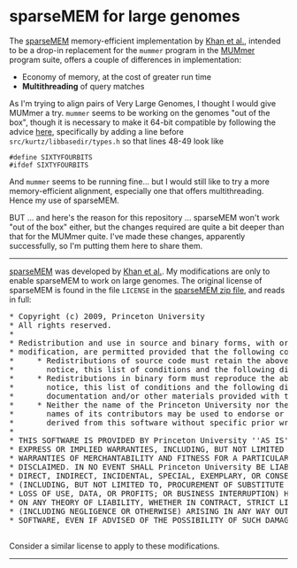 sparseMEM for large genomes
===========================

The [sparseMEM][] memory-efficient implementation by [Khan et al.][], intended to be a drop-in replacement for the `mummer` program in the [MUMmer][] program suite, offers a couple of differences in implementation:

* Economy of memory, at the cost of greater run time
* **Multithreading** of query matches

As I'm trying to align pairs of Very Large Genomes, I thought I would give MUMmer a try.  `mummer` seems to be working on the genomes "out of the box", though it is necessary to make it 64-bit compatible by following the advice [here](http://seqanswers.com/wiki/Talk:MUMmer), specifically by adding a line before `src/kurtz/libbasedir/types.h` so that lines 48-49 look like

    #define SIXTYFOURBITS
    #ifdef SIXTYFOURBITS

And `mummer` seems to be running fine... but I would still like to try a more memory-efficient alignment, especially one that offers multithreading.  Hence my use of sparseMEM.

BUT ... and here's the reason for this repository ... sparseMEM won't work "out of the box" either, but the changes required are quite a bit deeper than that for the MUMmer quite.  I've made these changes, apparently successfully, so I'm putting them here to share them.

* * *

[sparseMEM][] was developed by [Khan et al.][].  My modifications are only to enable sparseMEM to work on large genomes.  The original license of sparseMEM is found in the file `LICENSE` in the [sparseMEM zip file][], and reads in full:

<pre>
* Copyright (c) 2009, Princeton University
* All rights reserved.
*
* Redistribution and use in source and binary forms, with or without
* modification, are permitted provided that the following conditions are met:
*     * Redistributions of source code must retain the above copyright
*       notice, this list of conditions and the following disclaimer.
*     * Redistributions in binary form must reproduce the above copyright
*       notice, this list of conditions and the following disclaimer in the
*       documentation and/or other materials provided with the distribution.
*     * Neither the name of the Princeton University nor the
*       names of its contributors may be used to endorse or promote products
*       derived from this software without specific prior written permission.
*
* THIS SOFTWARE IS PROVIDED BY Princeton University ''AS IS'' AND ANY
* EXPRESS OR IMPLIED WARRANTIES, INCLUDING, BUT NOT LIMITED TO, THE IMPLIED
* WARRANTIES OF MERCHANTABILITY AND FITNESS FOR A PARTICULAR PURPOSE ARE
* DISCLAIMED. IN NO EVENT SHALL Princeton University BE LIABLE FOR ANY
* DIRECT, INDIRECT, INCIDENTAL, SPECIAL, EXEMPLARY, OR CONSEQUENTIAL DAMAGES
* (INCLUDING, BUT NOT LIMITED TO, PROCUREMENT OF SUBSTITUTE GOODS OR SERVICES;
* LOSS OF USE, DATA, OR PROFITS; OR BUSINESS INTERRUPTION) HOWEVER CAUSED AND
* ON ANY THEORY OF LIABILITY, WHETHER IN CONTRACT, STRICT LIABILITY, OR TORT
* (INCLUDING NEGLIGENCE OR OTHERWISE) ARISING IN ANY WAY OUT OF THE USE OF THIS
* SOFTWARE, EVEN IF ADVISED OF THE POSSIBILITY OF SUCH DAMAGE.

</pre>

Consider a similar license to apply to these modifications.

* * *


[sparseMEM]: http://compbio.cs.princeton.edu/mems
[sparseMEM zip file]: http://compbio.cs.princeton.edu/mems/sparseMEM.zip
[Khan et al.]: http://bioinformatics.oxfordjournals.org/content/25/13/1609.full
[MUMmer]: http://mummer.sourceforge.net